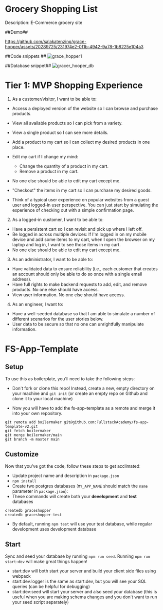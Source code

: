 # Grocery Shopping List

Description: E-Commerce grocery site

##Demo##


https://github.com/salakatenzing/grace-hopper/assets/20289725/231974e2-0f1b-4942-9a78-1b8225e104a3



##Code snippets ##
![grace_hopper1](https://github.com/salakatenzing/grace-hopper/assets/20289725/cf0d95c5-ecc5-43bd-89ed-a9602bc0cd05)

##Database snippet##
![gracer_hooper_db](https://github.com/salakatenzing/grace-hopper/assets/20289725/6375e3b0-9e3b-4a4f-a88d-f45bfefe96af)



# Tier 1: MVP Shopping Experience

1. As a customer/visitor, I want to be able to:

-   Access a deployed version of the website so I can browse and purchase products.
-   View all available products so I can pick from a variety.
-   View a single product so I can see more details.
-   Add a product to my cart so I can collect my desired products in one place.
-   Edit my cart if I change my mind:
    -   Change the quantity of a product in my cart.
    -   Remove a product in my cart.
-   No one else should be able to edit my cart except me.
-   "Checkout" the items in my cart so I can purchase my desired goods.

-   Think of a typical user experience on popular websites from a guest user and logged-in user perspective. You can just start by simulating the experience of checking out with a simple confirmation page.

2. As a logged-in customer, I want to be able to:

-   Have a persistent cart so I can revisit and pick up where I left off.
-   Be logged in across multiple devices: If I'm logged in on my mobile device and add some items to my cart, when I open the browser on my laptop and log in, I want to see those items in my cart.
-   No one else should be able to edit my cart except me.

3. As an administrator, I want to be able to:

-   Have validated data to ensure reliability (i.e., each customer that creates an account should only be able to do so once with a single email address).
-   Have full rights to make backend requests to add, edit, and remove products. No one else should have access.
-   View user information. No one else should have access.

4. As an engineer, I want to:

-   Have a well-seeded database so that I am able to simulate a number of different scenarios for the user stories below.
-   User data to be secure so that no one can unrightfully manipulate information.

# FS-App-Template

## Setup

To use this as boilerplate, you'll need to take the following steps:

-   Don't fork or clone this repo! Instead, create a new, empty
    directory on your machine and `git init` (or create an empty repo on
    Github and clone it to your local machine)

-   Now you will have to add the fs-app-template as a remote and merge it into your own repository.

```
git remote add boilermaker git@github.com:FullstackAcademy/fs-app-template-v2.git
git fetch boilermaker
git merge boilermaker/main
git branch -m master main
```

## Customize

Now that you've got the code, follow these steps to get acclimated:

-   Update project name and description in `package.json`
-   `npm install`
-   Create two postgres databases (`MY_APP_NAME` should match the `name`
    parameter in `package.json`):
-   These commands will create both your **development** and **test** databases

```
createdb graceshopper
createdb graceshopper-test
```

-   By default, running `npm test` will use your test database, while
    regular development uses development database

## Start

Sync and seed your database by running `npm run seed`. Running `npm run start:dev` will make great things happen!

-   start:dev will both start your server and build your client side files using webpack
-   start:dev:logger is the same as start:dev, but you will see your SQL queries (can be helpful for debugging)
-   start:dev:seed will start your server and also seed your database (this is useful when you are making schema changes and you don't want to run your seed script separately)
